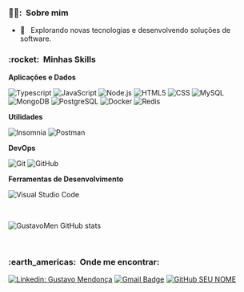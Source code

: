 <h3> 👨‍💼: &nbsp;Sobre mim </h3>

- 🤔 &nbsp; Explorando novas tecnologias e desenvolvendo soluções de software.

<h3> :rocket: &nbsp;Minhas Skills </h3>

**Aplicações e Dados**

  
  ![Typescript](https://img.shields.io/badge/TypeScript-007ACC?style=for-the-badge&logo=typescript&logoColor=white)
  ![JavaScript](https://img.shields.io/badge/JavaScript-F7DF1E?style=for-the-badge&logo=javascript&logoColor=black)
  ![Node.js](https://img.shields.io/badge/Node.js-43853D?style=for-the-badge&logo=node.js&logoColor=white)
  ![HTML5](https://img.shields.io/badge/HTML-239120?style=for-the-badge&logo=html5&logoColor=white)
  ![CSS](https://img.shields.io/badge/CSS-239120?&style=for-the-badge&logo=css3&logoColor=white)
  ![MySQL](https://img.shields.io/badge/MySQL-00000F?style=for-the-badge&logo=mysql&logoColor=white)
  ![MongoDB](https://img.shields.io/badge/MongoDB-4EA94B?style=for-the-badge&logo=mongodb&logoColor=white)
  ![PostgreSQL](https://img.shields.io/badge/PostgreSQL-316192?style=for-the-badge&logo=postgresql&logoColor=white)
  ![Docker](https://img.shields.io/badge/Docker-2496ED?style=for-the-badge&logo=docker&logoColor=white)
  ![Redis](https://img.shields.io/badge/Redis-D9281A?style=for-the-badge&logo=redis&logoColor=white)
  

**Utilidades**

  ![Insomnia](https://img.shields.io/badge/-Insomnia-333333?style=flat&logo=insomnia)
  ![Postman](https://img.shields.io/badge/-Postman-333333?style=flat&logo=postman)

**DevOps**

  ![Git](https://img.shields.io/badge/-Git-333333?style=flat&logo=git)
  ![GitHub](https://img.shields.io/badge/-GitHub-333333?style=flat&logo=github)
  

**Ferramentas de Desenvolvimento**

  ![Visual Studio Code](https://img.shields.io/badge/-Visual%20Studio%20Code-333333?style=flat&logo=visual-studio-code&logoColor=007ACC)
  

<br/>


  ![GustavoMen GitHub stats](https://github-readme-stats.vercel.app/api?username=gustavomen&show_icons=true&theme=dark)


<br/>

<h3> :earth_americas: &nbsp;Onde me encontrar: </h3> 

[![Linkedin: Gustavo Mendonça](https://img.shields.io/badge/-GustavoMen-blue?style=flat-square&logo=Linkedin&logoColor=white&link=LINK-DO-SEU-LINKEDIN)](https://www.linkedin.com/in/gustavomen/)
[![Gmail Badge](https://img.shields.io/badge/contato.gustavomendonca-006bed?style=flat-square&logo=Gmail&logoColor=white&link=mailto:SEU-EMAIL)](mailto:contato.gustavomendonca@gmail.com)
[![GitHub SEU NOME]( https://img.shields.io/github/followers/GustavoMen?label=follow&style=social)](https://github.com/GustavoMen)
